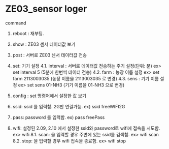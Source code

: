 # ZE03_sensor loger

command
1. reboot : 재부팅.
2. show :   ZE03 센서 데이터값 보기
3. post :   서버로 ZE03 센서 데이터값 전송

4. set:     기기 설정
    4.1. interval : 서버로 데이터값 전송하는 주기 설정(단위: 분) ex> set interval 5 (5분에 한번씩 데이터 전송)
    4.2. farm : 농장 이름 설정 ex> set farm 2113003035  (농장 이름을 2113003035 로 변경)
    4.3. sens : 기기 이름 설정 ex> set sens 01-NH3 (기기 이름을 01-NH3 으로 변경)

5. config : set 명령어에서 설정한 값 보기
6. ssid: ssid 를 입력함. 2G만 연결가능. ex) ssid freeWIFI2G
7. pass: password 를 입력함. ex) pass freePass

8. wifi: 설정된 2.09, 2.10 에서 설정한 ssid와 password로 wifi에 접속을 시도함. ex> wifi
    8.1. scan: 을 입력할 경우 주변에 있는 ssid를 검색함. ex> wifi scan
    8.2. stop: 을 입력할 경우 wifi 접속을 종료함. ex> wifi stop